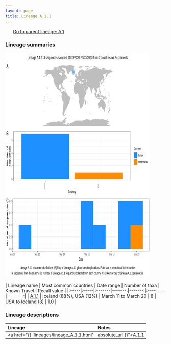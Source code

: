 ```yaml
---
layout: page
title: Lineage A.1.1
---
```




<p>
<ul class="actions small">
	 <a href="{{ 'lineages/lineage_A.1.html' | absolute_url }}" class="button special fit">Go to parent lineage: A.1</a>
</ul>
</p>
<h3> Lineage summaries</h3>

<img src="../assets/images/A.1.1.svg" alt="A.1.1 lineage summary figure" width="90%" height="700px" />


| Lineage name | Most common countries | Date range | Number of taxa | Known Travel | Recall value |
|:-----|:-----|:-------|-------:|-------:|:---------|--------:|
| <a href="{{ 'lineages/lineage_A.1.1.html' | absolute_url }}">A.1.1</a> | Iceland (88%), USA (12%) | March 11 to March 20 | 8 | USA to Iceland (3) | 1.0 |

<h3>Lineage descriptions</h3>

| Lineage | Notes |
|:-----|:-----|
| <a href="{{ 'lineages/lineage_A.1.1.html' | absolute_url }}">A.1.1</a> | Iceland lineage (BS=94) |

